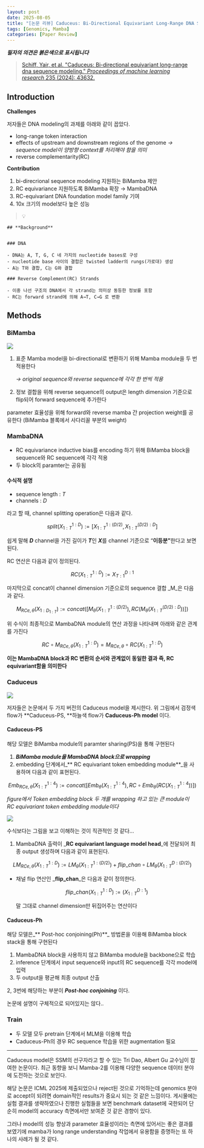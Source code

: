 ```yaml
---
layout: post
date: 2025-08-05
title: "[논문 리뷰] Caduceus: Bi-Directional Equivariant Long-Range DNA Sequence Modeling"
tags: [Genomics, Mamba]
categories: [Paper Review]
---
```


<span class="notion-red">_**필자의 의견은 붉은색으로 표시됩니다**_</span>


> [Schiff, Yair, et al. "Caduceus: Bi-directional equivariant long-range dna sequence modeling." ](https://pmc.ncbi.nlm.nih.gov/articles/PMC12189541/)[_Proceedings of machine learning research_](https://pmc.ncbi.nlm.nih.gov/articles/PMC12189541/)[ 235 (2024): 43632.](https://pmc.ncbi.nlm.nih.gov/articles/PMC12189541/)



## Introduction


**Challenges**


저자들은 DNA modeling의 과제를 아래와 같이 꼽았다.

- long-range token interaction
- effects of upstream and downstream regions of the genome 
_→ sequence model이 양방향 context를 처리해야 함을 의미_
- reverse complementarity(RC)

**Contribution**

1. bi-direcrional sequence modeling 지원하는 BiMamba 제안
1. RC equivariance 지원하도록 BiMamba 확장 → MambaDNA
1. RC-equivariant DNA foundation model family 기여
1. 10x 크기의 model보다 높은 성능

> 💡 


	## **Background**


	### DNA

	- DNA는 A, T, G, C 네 가지의 nucleotide bases로 구성
	- nucleotide base 사이의 결합은 twisted ladder의 rungs(가로대) 생성
	- A는 T와 결합, C는 G와 결합

	### Reverse Complement(RC) Strands

	- 이중 나선 구조의 DNA에서 각 strand는 의미상 동등한 정보를 포함
	- RC는 forward strand에 의해 A→T, C→G 로 변환


## Methods



### BiMamba


![](https://prod-files-secure.s3.us-west-2.amazonaws.com/542b861c-36a8-4051-84e5-8804b6728dba/2c247d59-7815-4980-99f0-8f0d21f445a7/image.png?X-Amz-Algorithm=AWS4-HMAC-SHA256&X-Amz-Content-Sha256=UNSIGNED-PAYLOAD&X-Amz-Credential=ASIAZI2LB466ZWX6EOEG%2F20250921%2Fus-west-2%2Fs3%2Faws4_request&X-Amz-Date=20250921T121302Z&X-Amz-Expires=3600&X-Amz-Security-Token=IQoJb3JpZ2luX2VjEIr%2F%2F%2F%2F%2F%2F%2F%2F%2F%2FwEaCXVzLXdlc3QtMiJIMEYCIQC%2FB0MXugaQ8jQg0w%2Bq2z3kc3cV5OyYHyMRbJD1doLbFAIhALxZ34LD7%2F1aXL72QQG1hnMxpSbnO5Ld8Fl2o%2F0SrCSJKv8DCBMQABoMNjM3NDIzMTgzODA1IgxlAzilPlLp10arJIsq3AOAcexL9S1S6RqD5A%2FyDlARZTZcBqfbai%2FvLQSuiOXAD5B31Nxwb66HmUmBd%2Fpb6lPGrBSylD4Bh%2FU49XczcZwt2bgA5R4LvvEmV4wN5XM8IMbjRK2avl46LwBhPHZra1kaDpa%2FO74qjCUXgBeQBWK5hvW4pu6OFEbF3j7HWKcCGNCLNwQIw%2FO7%2B3%2BcSu4f%2FTEVKpBupSXABwlyZFEbJxa0S2TnFOOZpu2slTfDuPOfhk4kq%2FEWBjbfuljgpS8Ib9WxxaVWik%2FsBNg9YKllwXvOzKeEIeBtc4kfPrQTXZUIyVT4O0a9ZlhHCpQ9i%2BvrAnDAue3ytI8a5UNj%2FveXkuOki4h5pTQYLIOe6OZM0xgGjcMSYEJSR%2FI8aSt19xF5qjksaR3bFOCqRurQ442b0a7K8K9ikwUuMIgRss%2FETJJ8ohoplYX5AHaPFEB%2F72DP70YrIFqBfiiI%2FNucqelNHyXrZqLFdeA%2FBLc2HcCOG4poEDd23T6EBjQ3wpgsPOJXL3464PC12orWvpzvnPJLlJuEuUMHGIE1A8nXxqoqdrSgi6s4Z1ho0Jd1oKpyR4TfMVf4c7c3wKVdZm2qDswd7pMfGYztzOfuiFMntlv9%2BxEWyOkT3Qb1pAO2EhRGrDChm7%2FGBjqkAdVp1akFFfeUCmjwVa57mBMCrxNRlrhlrIg0FoVkaU0RCOTxfZS6fNn0YUUrbQ3XT51LauJbSmcc9ohTI%2FToDHhSS%2F3Fsk90NjkDlQLnFZKTzbp%2BrK4eMrjd9vLZuR9fvcjnE5h4%2F7RoMrmpANGJKG2tXR%2BBKHC%2BU%2BUP9U%2Fi2EAP7Qn7r4RVHgUubp%2FChgE6AvuFCC%2BWPZ1RyE3%2FI7WkgbX9C8em&X-Amz-Signature=a21e2aa449565b0df3677211fd75baf59142797504926efdab140fa1c5256a20&X-Amz-SignedHeaders=host&x-amz-checksum-mode=ENABLED&x-id=GetObject)

1. 표준 Mamba model을 bi-directional로 변환하기 위해 Mamba module을 두 번 적용한다

	_→ original sequence와 reverse sequence에 각각 한 번씩 적용_

1. 정보 결합을 위해 reverse sequence의 output은 length dimension 기준으로 flip되어 forward sequence에 추가한다

parameter 효율성을 위해 forward와 reverse mamba 간 projection weight를 공유한다 (BiMamba 블록에서 사다리꼴 부분의 weight)



### MambaDNA

- RC equivariance inductive bias를 encoding 하기 위해 BiMamba block을 sequence와 RC sequence에 각각 적용
- 두 block의 paramter는 공유됨


#### 수식적 설명

- sequence length : _T_
- channels : _D_

라고 할 때,  channel splitting operation은 다음과 같다.


$$
split(X^{1:D}_{1:T}):=[X^{1:(D/2)}_{1:T},X^{(D/2):D}_{1:T}]
$$


<span class="notion-red">쉽게 말해 </span><span class="notion-red">_**D**_</span><span class="notion-red"> channel을 가진 길이가 </span><span class="notion-red">_**T**_</span><span class="notion-red">인 </span><span class="notion-red">_**X**_</span><span class="notion-red">를 channel 기준으로 “</span><span class="notion-red">**이등분”**</span><span class="notion-red">한다고 보면 된다.</span>


RC 연산은 다음과 같이 정의된다.


$$
RC(X^{1:D}_{1:T}):=X^{D:1}_{T:1}
$$


마지막으로 concat이 channel dimension 기준으로의 sequence 결합 _M_은 다음과 같다.


$$
M_{RCe,\theta}(X_{1:D_{1:T}}):=concat([M_{\theta}(X^{1:(D/2)}_{1:T}),RC(M_{\theta}(X^{(D/2):D}_{1:T}))])
$$


위 수식이 최종적으로 MambaDNA module의 연산 과정을 나타내며 아래와 같은 관계를 가진다


$$
RC\circ M_{RCe,\theta}(X^{1:D}_{1:T}) = M_{RCe,\theta} \circ RC(X^{1:D}_{1:T})
$$


**이는 MambaDNA block과 RC 변환의 순서와 관계없이 동일한 결과 즉, RC equivariant함을 의미한다**



### Caduceus


![](https://prod-files-secure.s3.us-west-2.amazonaws.com/542b861c-36a8-4051-84e5-8804b6728dba/f94a60d7-8145-473b-aef9-7c68d3ec604a/image.png?X-Amz-Algorithm=AWS4-HMAC-SHA256&X-Amz-Content-Sha256=UNSIGNED-PAYLOAD&X-Amz-Credential=ASIAZI2LB466ZWX6EOEG%2F20250921%2Fus-west-2%2Fs3%2Faws4_request&X-Amz-Date=20250921T121303Z&X-Amz-Expires=3600&X-Amz-Security-Token=IQoJb3JpZ2luX2VjEIr%2F%2F%2F%2F%2F%2F%2F%2F%2F%2FwEaCXVzLXdlc3QtMiJIMEYCIQC%2FB0MXugaQ8jQg0w%2Bq2z3kc3cV5OyYHyMRbJD1doLbFAIhALxZ34LD7%2F1aXL72QQG1hnMxpSbnO5Ld8Fl2o%2F0SrCSJKv8DCBMQABoMNjM3NDIzMTgzODA1IgxlAzilPlLp10arJIsq3AOAcexL9S1S6RqD5A%2FyDlARZTZcBqfbai%2FvLQSuiOXAD5B31Nxwb66HmUmBd%2Fpb6lPGrBSylD4Bh%2FU49XczcZwt2bgA5R4LvvEmV4wN5XM8IMbjRK2avl46LwBhPHZra1kaDpa%2FO74qjCUXgBeQBWK5hvW4pu6OFEbF3j7HWKcCGNCLNwQIw%2FO7%2B3%2BcSu4f%2FTEVKpBupSXABwlyZFEbJxa0S2TnFOOZpu2slTfDuPOfhk4kq%2FEWBjbfuljgpS8Ib9WxxaVWik%2FsBNg9YKllwXvOzKeEIeBtc4kfPrQTXZUIyVT4O0a9ZlhHCpQ9i%2BvrAnDAue3ytI8a5UNj%2FveXkuOki4h5pTQYLIOe6OZM0xgGjcMSYEJSR%2FI8aSt19xF5qjksaR3bFOCqRurQ442b0a7K8K9ikwUuMIgRss%2FETJJ8ohoplYX5AHaPFEB%2F72DP70YrIFqBfiiI%2FNucqelNHyXrZqLFdeA%2FBLc2HcCOG4poEDd23T6EBjQ3wpgsPOJXL3464PC12orWvpzvnPJLlJuEuUMHGIE1A8nXxqoqdrSgi6s4Z1ho0Jd1oKpyR4TfMVf4c7c3wKVdZm2qDswd7pMfGYztzOfuiFMntlv9%2BxEWyOkT3Qb1pAO2EhRGrDChm7%2FGBjqkAdVp1akFFfeUCmjwVa57mBMCrxNRlrhlrIg0FoVkaU0RCOTxfZS6fNn0YUUrbQ3XT51LauJbSmcc9ohTI%2FToDHhSS%2F3Fsk90NjkDlQLnFZKTzbp%2BrK4eMrjd9vLZuR9fvcjnE5h4%2F7RoMrmpANGJKG2tXR%2BBKHC%2BU%2BUP9U%2Fi2EAP7Qn7r4RVHgUubp%2FChgE6AvuFCC%2BWPZ1RyE3%2FI7WkgbX9C8em&X-Amz-Signature=137252c4b316696ba953f2581c2ee215561d4cc3c47588aacfb0502fe66f7e3c&X-Amz-SignedHeaders=host&x-amz-checksum-mode=ENABLED&x-id=GetObject)


저자들은 논문에서 두 가지 버전의 Caduceus model을 제시한다. 위 그림에서 검정색 flow가 **Caduceus-PS, **하늘색 flow가 **Caduceus-Ph model** 이다.



#### Caduceus-PS


해당 모델은 BiMamba module의 paramter sharing(PS)을 통해 구현된다

1. _**BiMamba module을 MambaDNA block으로 wrapping**_
1. embedding 단계에서_** RC equivariant token embedding module**_을 사용하며 다음과 같이 표현된다.

$$
Emb_{RCe,\theta}(X^{1:4}_{1:T}):=concat([Emb_{\theta}(X^{1:4}_{1:T}),RC \circ Emb_{\theta}(RC(X^{1:4}_{1:T}))])
$$


_figure에서 Token embedding block 두 개를 wrapping 하고 있는 큰 module이 RC equivariant token embedding module이다_


![](https://prod-files-secure.s3.us-west-2.amazonaws.com/542b861c-36a8-4051-84e5-8804b6728dba/b175e4da-71eb-4e91-8c23-a06dabe673c9/image.png?X-Amz-Algorithm=AWS4-HMAC-SHA256&X-Amz-Content-Sha256=UNSIGNED-PAYLOAD&X-Amz-Credential=ASIAZI2LB466ZWX6EOEG%2F20250921%2Fus-west-2%2Fs3%2Faws4_request&X-Amz-Date=20250921T121303Z&X-Amz-Expires=3600&X-Amz-Security-Token=IQoJb3JpZ2luX2VjEIr%2F%2F%2F%2F%2F%2F%2F%2F%2F%2FwEaCXVzLXdlc3QtMiJIMEYCIQC%2FB0MXugaQ8jQg0w%2Bq2z3kc3cV5OyYHyMRbJD1doLbFAIhALxZ34LD7%2F1aXL72QQG1hnMxpSbnO5Ld8Fl2o%2F0SrCSJKv8DCBMQABoMNjM3NDIzMTgzODA1IgxlAzilPlLp10arJIsq3AOAcexL9S1S6RqD5A%2FyDlARZTZcBqfbai%2FvLQSuiOXAD5B31Nxwb66HmUmBd%2Fpb6lPGrBSylD4Bh%2FU49XczcZwt2bgA5R4LvvEmV4wN5XM8IMbjRK2avl46LwBhPHZra1kaDpa%2FO74qjCUXgBeQBWK5hvW4pu6OFEbF3j7HWKcCGNCLNwQIw%2FO7%2B3%2BcSu4f%2FTEVKpBupSXABwlyZFEbJxa0S2TnFOOZpu2slTfDuPOfhk4kq%2FEWBjbfuljgpS8Ib9WxxaVWik%2FsBNg9YKllwXvOzKeEIeBtc4kfPrQTXZUIyVT4O0a9ZlhHCpQ9i%2BvrAnDAue3ytI8a5UNj%2FveXkuOki4h5pTQYLIOe6OZM0xgGjcMSYEJSR%2FI8aSt19xF5qjksaR3bFOCqRurQ442b0a7K8K9ikwUuMIgRss%2FETJJ8ohoplYX5AHaPFEB%2F72DP70YrIFqBfiiI%2FNucqelNHyXrZqLFdeA%2FBLc2HcCOG4poEDd23T6EBjQ3wpgsPOJXL3464PC12orWvpzvnPJLlJuEuUMHGIE1A8nXxqoqdrSgi6s4Z1ho0Jd1oKpyR4TfMVf4c7c3wKVdZm2qDswd7pMfGYztzOfuiFMntlv9%2BxEWyOkT3Qb1pAO2EhRGrDChm7%2FGBjqkAdVp1akFFfeUCmjwVa57mBMCrxNRlrhlrIg0FoVkaU0RCOTxfZS6fNn0YUUrbQ3XT51LauJbSmcc9ohTI%2FToDHhSS%2F3Fsk90NjkDlQLnFZKTzbp%2BrK4eMrjd9vLZuR9fvcjnE5h4%2F7RoMrmpANGJKG2tXR%2BBKHC%2BU%2BUP9U%2Fi2EAP7Qn7r4RVHgUubp%2FChgE6AvuFCC%2BWPZ1RyE3%2FI7WkgbX9C8em&X-Amz-Signature=29a0336d454504075a6fe09e9f46ae65dfde822768940cf1d8dba2ef51294e34&X-Amz-SignedHeaders=host&x-amz-checksum-mode=ENABLED&x-id=GetObject)


<span class="notion-red">수식보다는 그림을 보고 이해하는 것이 직관적인 것 같다…</span>

1. MambaDNA 출력이 _**RC equivariant language model head**_에 전달되어 최종 output 생성하며 다음과 같이 표현된다.

$$
LM_{RCe,\theta}(X^{1:D}_{1:T}):= LM_{\theta}(X^{1:(D/2)}_{1:T})+flip\_chan\circ LM_{\theta}(X^{D:(D/2)}_{1:T})
$$

- 채널 flip 연산인 _**flip\_chan**_은 다음과 같이 정의한다.

	$$
	flip\_chan(X^{1:D}_{1:T}):=(X^{D:1}_{1:T})
	$$


	말 그대로 channel dimension만 뒤집어주는 연산이다



#### Caduceus-Ph


해당 모델은_** Post-hoc conjoining(Ph)**_ 방법론을 이용해 BiMamba block stack을 통해 구현된다

1. MambaDNA block을 사용하지 않고 BiMamba module을 backbone으로 학습
1. inference 단계에서 input sequence와 input의 RC sequence를 각각 model에 입력
1. 두 output을 평균해 최종 output 산출

2, 3번에 해당하는 부분이 _**Post-hoc conjoining**_ 이다.


<span class="notion-red">논문에 설명이 구체적으로 되어있지는 않다..</span>



### Train

- 두 모델 모두 pretrain 단계에서 MLM을 이용해 학습
- Caduceus-Ph의 경우 RC sequence 학습을 위한 augmentation 필요

---


<span class="notion-red">Caduceus model은 SSM의 선구자라고 할 수 있는 Tri Dao, Albert Gu 교수님이 참여한 논문이다. 최근 동향을 보니 Mamba-2를 이용해 다양한 sequence 데이터 분야에 도전하는 것으로 보인다.</span>


<span class="notion-red">해당 논문은 ICML 2025에 제출되었으나 reject된 것으로 기억하는데 genomics 분야로 accept이 되려면 domain적인 results가 중요시 되는 것 같은 느낌이다. 게시물에는 실험 결과를 생략하였으나 진행한 실험들을 보면 benchmark dataset에 국한되어 단순히 model의 accuracy 측면에서만 보여준 것 같은 경향이 있다.</span>


<span class="notion-red">그러나 model의 성능 향상과 parameter 효율성이라는 측면에 있어서는 좋은 결과를 보였기에 mamba가 long range understanding 작업에서 유용함을 증명하는 또 하나의 사례가 될 것 같다.</span>


